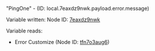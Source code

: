 "PingOne" - (ID: local.7eaxdz9nwk.payload.error.message)

Variable written:
Node ID: [7eaxdz9nwk](../nodes/7eaxdz9nwk.md)

Variable reads:
* Error Customize (Node ID: [tfn7o3aug6](../nodes/tfn7o3aug6.md))
